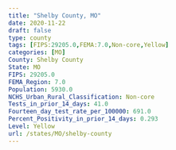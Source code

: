 ```yaml
---
title: "Shelby County, MO"
date: 2020-11-22
draft: false
type: county
tags: [FIPS:29205.0,FEMA:7.0,Non-core,Yellow]
categories: [MO]
County: Shelby County
State: MO
FIPS: 29205.0
FEMA_Region: 7.0
Population: 5930.0
NCHS_Urban_Rural_Classification: Non-core
Tests_in_prior_14_days: 41.0
Fourteen_day_test_rate_per_100000: 691.0
Percent_Positivity_in_prior_14_days: 0.293
Level: Yellow
url: /states/MO/shelby-county
---
```



